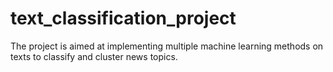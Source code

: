 # text_classification_project
The project is aimed at implementing multiple machine learning methods on texts to classify and cluster news topics.
